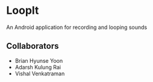 # LoopIt
An Android application for recording and looping sounds

## Collaborators
- Brian Hyunse Yoon
- Adarsh Kulung Rai
- Vishal Venkatraman



